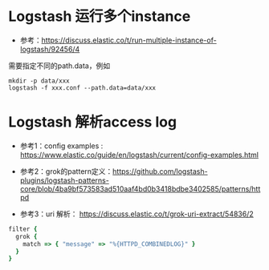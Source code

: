 # Logstash 运行多个instance
* 参考：https://discuss.elastic.co/t/run-multiple-instance-of-logstash/92456/4

需要指定不同的path.data，例如

```shell
mkdir -p data/xxx
logstash -f xxx.conf --path.data=data/xxx
```

# Logstash 解析access log

* 参考1：config examples : https://www.elastic.co/guide/en/logstash/current/config-examples.html

* 参考2：grok的pattern定义：https://github.com/logstash-plugins/logstash-patterns-core/blob/4ba9bf573583ad510aaf4bd0b3418bdbe3402585/patterns/httpd

* 参考3：uri 解析： https://discuss.elastic.co/t/grok-uri-extract/54836/2


```ruby
filter {
  grok {
    match => { "message" => "%{HTTPD_COMBINEDLOG}" }
  }
}
```
